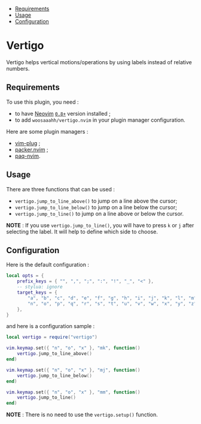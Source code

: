 - [Requirements](#requirements)
- [Usage](#usage)
- [Configuration](#configuration)

# Vertigo

Vertigo helps vertical motions/operations by using labels instead of relative numbers.

## Requirements

To use this plugin, you need :

- to have [Neovim](https://github.com/neovim/neovim)
  [`0.8+`](https://github.com/neovim/neovim/releases) version installed ;
- to add `woosaaahh/vertigo.nvim` in your plugin manager configuration.

Here are some plugin managers :

- [vim-plug](https://github.com/junegunn/vim-plug) ;
- [packer.nvim](https://github.com/wbthomason/packer.nvim) ;
- [paq-nvim](https://github.com/savq/paq-nvim).

## Usage

There are three functions that can be used :

- `vertigo.jump_to_line_above()` to jump on a line above the cursor;
- `vertigo.jump_to_line_below()` to jump on a line below the cursor;
- `vertigo.jump_to_line()` to jump on a line above or below the cursor.

**NOTE** : If you use `vertigo.jump_to_line()`, you will have to press `k` or `j` after
selecting the label. It will help to define which side to choose. 

## Configuration

Here is the default configuration :

```lua
local opts = {
	prefix_keys = { "", ",", ";", ":", "!", "_", "<" },
	-- stylua: ignore
	target_keys = {
		"a", "b", "c", "d", "e", "f", "g", "h", "i", "j", "k", "l", "m",
		"n", "o", "p", "q", "r", "s", "t", "u", "v", "w", "x", "y", "z",
	},
}
```

and here is a configuration sample :

```lua
local vertigo = require("vertigo")

vim.keymap.set({ "n", "o", "x" }, "mk", function()
	vertigo.jump_to_line_above()
end)

vim.keymap.set({ "n", "o", "x" }, "mj", function()
	vertigo.jump_to_line_below()
end)

vim.keymap.set({ "n", "o", "x" }, "mm", function()
	vertigo.jump_to_line()
end)
```	

**NOTE** : There is no need to use the `vertigo.setup()` function.
